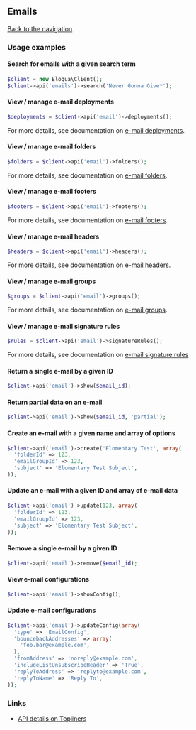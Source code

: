 ## Emails
[Back to the navigation](index.md)

### Usage examples

#### Search for emails with a given search term
```php
$client = new Eloqua\Client();
$client->api('emails')->search('Never Gonna Give*');
```

#### View / manage e-mail deployments
```php
$deployments = $client->api('email')->deployments();
```
For more details, see documentation on
[e-mail deployments](emails/deployments.md).

#### View / manage e-mail folders
```php
$folders = $client->api('email')->folders();
```
For more details, see documentation on
[e-mail folders](emails/folders.md).

#### View / manage e-mail footers
```php
$footers = $client->api('email')->footers();
```
For more details, see documentation on
[e-mail footers](emails/footers.md).

#### View / manage e-mail headers
```php
$headers = $client->api('email')->headers();
```
For more details, see documentation on
[e-mail headers](emails/headers.md).

#### View / manage e-mail groups
```php
$groups = $client->api('email')->groups();
```
For more details, see documentation on
[e-mail groups](emails/groups.md).

#### View / manage e-mail signature rules
```php
$rules = $client->api('email')->signatureRules();
```
For more details, see documentation on
[e-mail signature rules](emails/signatures/rules.md)

#### Return a single e-mail by a given ID
```php
$client->api('email')->show($email_id);
```

#### Return partial data on an e-mail
```php
$client->api('email')->show($email_id, 'partial');
```

#### Create an e-mail with a given name and array of options
```php
$client->api('email')->create('Elomentary Test', array(
  'folderId' => 123,
  'emailGroupId' => 123,
  'subject' => 'Elomentary Test Subject',
));
```

#### Update an e-mail with a given ID and array of e-mail data
```php
$client->api('email')->update(123, array(
  'folderId' => 123,
  'emailGroupId' => 123,
  'subject' => 'Elomentary Test Subject',
));
```

#### Remove a single e-mail by a given ID
```php
$client->api('email')->remove($email_id);
```

#### View e-mail configurations
```php
$client->api('email')->showConfig();
```

#### Update e-mail configurations
```php
$client->api('email')->updateConfig(array(
  'type' => 'EmailConfig',
  'bouncebackAddresses' => array(
    'foo.bar@example.com',
  ),
  'fromAddress' => 'noreply@example.com',
  'includeListUnsubscribeHeader' => 'True',
  'replyToAddress' => 'replyto@example.com',
  'replyToName' => 'Reply To',
));
```

### Links
* [API details on Topliners](http://topliners.eloqua.com/docs/DOC-3083)
